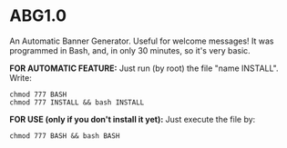 # ABG1.0
An Automatic Banner Generator. Useful for welcome messages! It was programmed in Bash, and, in only 30 minutes, so it's very basic.

**FOR AUTOMATIC FEATURE:**
Just run (by root) the file "name INSTALL". Write:
```
chmod 777 BASH
chmod 777 INSTALL && bash INSTALL
```

**FOR USE (only if you don't install it yet):**
Just execute the file by: 
```
chmod 777 BASH && bash BASH
```
